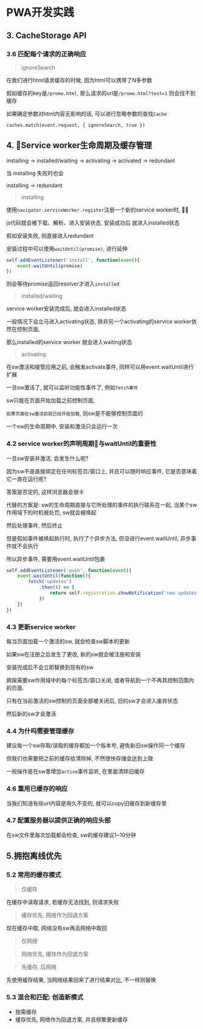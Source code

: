 # PWA开发实践

## 3. CacheStorage API

### 3.6 匹配每个请求的正确响应

> ignoreSearch

在我们进行html请求缓存的时候, 因为html可以携带了N多参数

假如缓存的key是`/promo.html`, 那么请求的url是`/promo.html?test=1` 则会找不到缓存

如果确定参数对html内容无影响的话, 可以进行忽略参数的查找`Cache`

`caches.match(event.request, { ignoreSearch, true })`

## 4. Service worker生命周期及缓存管理

installing -> installed/waiting -> activating -> activated -> redundant

当 installing 失败时也会

installing -> redundant

> installing

使用`navigator.serviceWorker.register`注册一个新的service worker时, 

js代码就会被下载、解析、进入安装状态, 安装成功后 就进入installed状态

假如安装失败, 则直接进入redundant

安装过程中可以使用`waitUntil(promise)`, 进行延伸

```javascript
self.addEventListener('install', function(event){
    event.waitUntil(promise)
})
```

则会等待promise返回resolver才进入`installed`

> installed/waiting

service worker安装完成后, 就会进入installed状态

一般情况下会立马进入activating状态, 除非另一个activating的service worker依然在控制页面, 

那么installed的service worker 就会进入waiting状态

> activating

在sw激活和接管应用之前, 会触发activate事件, 同样可以用event.waitUntil进行扩展

一旦sw激活了, 就可以监听功能性事件了, 例如`fetch事件`

sw只能在页面开始加载之前控制页面, 

`如果页面在sw激活前就已经开始加载`, 则sw是不能够控制页面的

一个sw的生命周期中, 安装和激活只会运行一次

### 4.2 service worker的声明周期与waitUntil的重要性

一旦sw安装并激活, 会发生什么呢?

因为sw不是直接绑定在任何标签页/窗口上, 并且可以随时响应事件, 它是否意味着它一直在运行呢?

答案是否定的, 这样浏览器会很卡

代替的方案是: sw的生命周期直接与它所处理的事件的执行联系在一起, 当某个sw作用域下的时机被处罚, sw就会被唤起

然后处理事件, 然后终止

但是假如事件被唤起执行时, 执行了个异步方法, 但没进行event.waitUntil, 异步事件就不会执行

所以异步事件, 需要用event.waitUntil包裹

```javascript
self.addEventListener('push', function(event){
    event.waitUntil(function(){
        fetch('updates')
            .then(() => {
                return self.registration.showNotification('new updates')
            })
    })
})
```

### 4.3 更新service worker

每当页面加载一个激活的sw, 就会检查sw脚本的更新

如果sw在注册之后发生了更改, 新的sw就会被注册和安装

安装完成后不会立即替换到现有的sw

屙屎需要sw作用域中的每个标签页/窗口关闭, 或者导航到一个不再其控制范围内的页面.

只有在当前激活的sw控制的页面全部被关闭后, 旧的sw才会进入废弃状态

然后新的sw才会激活

### 4.4 为什吗需要管理缓存

建议每一个sw存取/读取的缓存都加一个版本号, 避免新旧sw操作同一个缓存

但我们也需要把之前的缓存给清除掉, 不然很快存储会达到上限

一般操作是在sw里增加`active`事件监听, 在里面清除旧缓存

### 4.6 重用已缓存的响应

当我们知道有些url内容是用久不变的, 就可以copy旧缓存到新缓存里

### 4.7 配置服务器以提供正确的响应头部

在sw文件里每次加载都会检查, sw的缓存建议1~10分钟

## 5.拥抱离线优先

### 5.2 常用的缓存模式

> 仅缓存

在缓存中读取请求, 若缓存无法找到, 则请求失败

> 缓存优先, 网络作为回退方案

现在缓存中取, 网络没有sw再去网络中取回

> 仅网络

> 网络优先, 缓存作为回退方案

> 先缓存, 后网络

先使用缓存结果, 当网络结果回来了进行结果对比, 不一样则替换

### 5.3 混合和匹配: 创造新模式

- 按需缓存
- 缓存优先, 网络作为回退方案, 并且频繁更新缓存